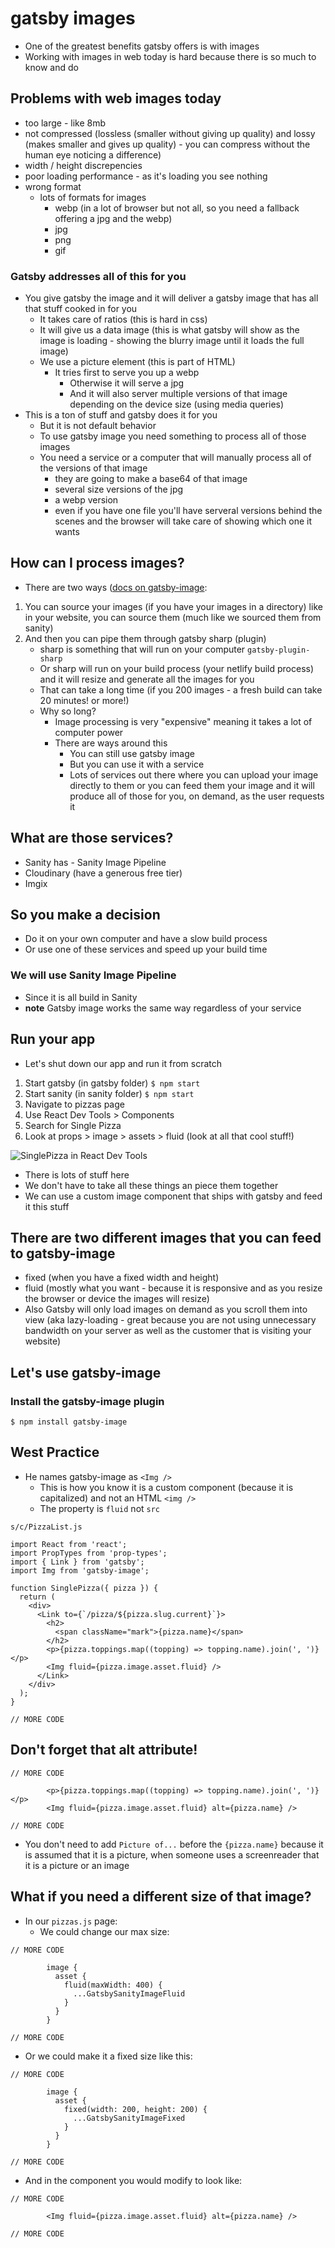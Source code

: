 # gatsby images
* One of the greatest benefits gatsby offers is with images
* Working with images in web today is hard because there is so much to know and do

## Problems with web images today
* too large - like 8mb
* not compressed (lossless (smaller without giving up quality) and lossy (makes smaller and gives up quality) - you can compress without the human eye noticing a difference)
* width / height discrepencies
* poor loading performance - as it's loading you see nothing
* wrong format
    - lots of formats for images
        + webp (in a lot of browser but not all, so you need a fallback offering a jpg and the webp)
        + jpg
        + png
        + gif

### Gatsby addresses all of this for you
* You give gatsby the image and it will deliver a gatsby image that has all that stuff cooked in for you
    - It takes care of ratios (this is hard in css)
    - It will give us a data image (this is what gatsby will show as the image is loading - showing the blurry image until it loads the full image)
    - We use a picture element (this is part of HTML)
        + It tries first to serve you up a webp
            * Otherwise it will serve a jpg
            * And it will also server multiple versions of that image depending on the device size (using media queries)
* This is a ton of stuff and gatsby does it for you
    - But it is not default behavior
    - To use gatsby image you need something to process all of those images
    - You need a service or a computer that will manually process all of the versions of that image
        + they are going to make a base64 of that image
        + several size versions of the jpg
        + a webp version
        + even if you have one file you'll have serveral versions behind the scenes and the browser will take care of showing which one it wants

## How can I process images?
* There are two ways ([docs on gatsby-image](https://www.gatsbyjs.com/plugins/gatsby-image/):

1. You can source your images (if you have your images in a directory) like in your website, you can source them (much like we sourced them from sanity)
2. And then you can pipe them through gatsby sharp (plugin)
    * sharp is something that will run on your computer `gatsby-plugin-sharp`
    * Or sharp will run on your build process (your netlify build process) and it will resize and generate all the images for you
    * That can take a long time (if you 200 images - a fresh build can take 20 minutes! or more!)
    * Why so long?
        - Image processing is very "expensive" meaning it takes a lot of computer power
        - There are ways around this
            + You can still use gatsby image
            + But you can use it with a service
            + Lots of services out there where you can upload your image directly to them or you can feed them your image and it will produce all of those for you, on demand, as the user requests it

## What are those services?
* Sanity has - Sanity Image Pipeline
* Cloudinary (have a generous free tier)
* Imgix

## So you make a decision
* Do it on your own computer and have a slow build process
* Or use one of these services and speed up your build time

### We will use Sanity Image Pipeline
* Since it is all build in Sanity
* **note** Gatsby image works the same way regardless of your service

## Run your app
* Let's shut down our app and run it from scratch

1. Start gatsby (in gatsby folder) `$ npm start`
2. Start sanity (in sanity folder) `$ npm start`
3. Navigate to pizzas page
4. Use React Dev Tools > Components
5. Search for Single Pizza
6. Look at props > image > assets > fluid (look at all that cool stuff!)

![SinglePizza in React Dev Tools](https://i.imgur.com/29XXg3c.png)

* There is lots of stuff here
* We don't have to take all these things an piece them together
* We can use a custom image component that ships with gatsby and feed it this stuff

## There are two different images that you can feed to gatsby-image
* fixed (when you have a fixed width and height)
* fluid (mostly what you want - because it is responsive and as you resize the browser or device the images will resize)
* Also Gatsby will only load images on demand as you scroll them into view (aka lazy-loading - great because you are not using unnecessary bandwidth on your server as well as the customer that is visiting your website)

## Let's use gatsby-image
### Install the gatsby-image plugin
`$ npm install gatsby-image`

## West Practice
* He names gatsby-image as `<Img />`
    - This is how you know it is a custom component (because it is capitalized) and not an HTML `<img />`
    - The property is `fluid` not `src`

`s/c/PizzaList.js`

```
import React from 'react';
import PropTypes from 'prop-types';
import { Link } from 'gatsby';
import Img from 'gatsby-image';

function SinglePizza({ pizza }) {
  return (
    <div>
      <Link to={`/pizza/${pizza.slug.current}`}>
        <h2>
          <span className="mark">{pizza.name}</span>
        </h2>
        <p>{pizza.toppings.map((topping) => topping.name).join(', ')}</p>
        <Img fluid={pizza.image.asset.fluid} />
      </Link>
    </div>
  );
}

// MORE CODE
```

## Don't forget that alt attribute!
```
// MORE CODE

        <p>{pizza.toppings.map((topping) => topping.name).join(', ')}</p>
        <Img fluid={pizza.image.asset.fluid} alt={pizza.name} />

// MORE CODE
```

* You don't need to add `Picture of...` before the `{pizza.name}` because it is assumed that it is a picture, when someone uses a screenreader that it is a picture or an image

## What if you need a different size of that image?
* In our `pizzas.js` page:
    - We could change our max size:
    
```
// MORE CODE

        image {
          asset {
            fluid(maxWidth: 400) {
              ...GatsbySanityImageFluid
            }
          }
        }

// MORE CODE
```

* Or we could make it a fixed size like this:

```
// MORE CODE

        image {
          asset {
            fixed(width: 200, height: 200) {
              ...GatsbySanityImageFixed
            }
          }
        }

// MORE CODE
```

* And in the component you would modify to look like:

```
// MORE CODE

        <Img fluid={pizza.image.asset.fluid} alt={pizza.name} />

// MORE CODE
```

